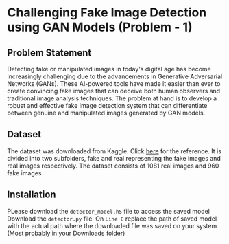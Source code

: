 # Challenging Fake Image Detection using GAN Models (Problem - 1)
## Problem Statement
Detecting fake or manipulated images in today's digital age has become increasingly
challenging due to the advancements in Generative Adversarial Networks (GANs). These
AI-powered tools have made it easier than ever to create convincing fake images that can
deceive both human observers and traditional image analysis techniques. The problem at hand
is to develop a robust and effective fake image detection system that can differentiate between
genuine and manipulated images generated by GAN models.

## Dataset
The dataset was downloaded from Kaggle. Click [here](https://www.kaggle.com/datasets/uditsharma72/real-vs-fake-faces) for the reference.
It is divided into two subfolders, fake and real representing the fake images and real images respectively.
The dataset consists of 1081 real images and 960 fake images

## Installation
PLease download the `detector_model.h5` file to access the saved model
Download the `detector.py` file. 
On `Line 8` replace the path of saved model with the actual path where the downloaded file was saved on your system (Most probably in your Downloads folder)
